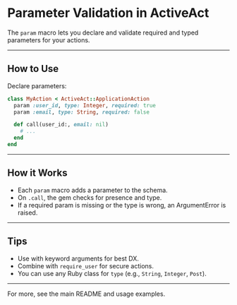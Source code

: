 # Parameter Validation in ActiveAct

The `param` macro lets you declare and validate required and typed parameters for your actions.

---

## How to Use

Declare parameters:
```ruby
class MyAction < ActiveAct::ApplicationAction
  param :user_id, type: Integer, required: true
  param :email, type: String, required: false

  def call(user_id:, email: nil)
    # ...
  end
end
```

---

## How it Works
- Each `param` macro adds a parameter to the schema.
- On `.call`, the gem checks for presence and type.
- If a required param is missing or the type is wrong, an ArgumentError is raised.

---

## Tips
- Use with keyword arguments for best DX.
- Combine with `require_user` for secure actions.
- You can use any Ruby class for `type` (e.g., `String`, `Integer`, `Post`).

---

For more, see the main README and usage examples. 